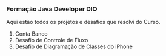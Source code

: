 ### Formação Java Developer DIO

Aqui estão todos os projetos e desafios que resolvi do Curso.
1. Conta Banco
2. Desafio de Controle de Fluxo
3. Desafio de Diagramação de Classes do iPhone